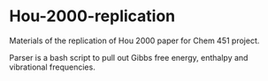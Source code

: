 # Hou-2000-replication
Materials of the replication of Hou 2000 paper for Chem 451 project.

Parser is a bash script to pull out Gibbs free energy, enthalpy and vibrational frequencies. 
